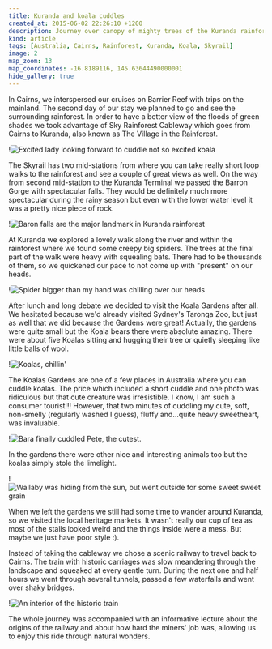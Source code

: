 ```yaml
---
title: Kuranda and koala cuddles
created_at: 2015-06-02 22:26:10 +1200
description: Journey over canopy of mighty trees of the Kuranda rainforest with some koala cuddling and wallaby feeding involved.
kind: article
tags: [Australia, Cairns, Rainforest, Kuranda, Koala, Skyrail]
image: 2
map_zoom: 13
map_coordinates: -16.8189116, 145.63644490000001
hide_gallery: true
---
```


In Cairns, we interspersed our cruises on Barrier Reef with trips on the mainland. The second day of our stay we planned to go and see the surrounding rainforest. In order to have a better view of the floods of green shades we took advantage of Sky Rainforest Cableway which goes from Cairns to Kuranda, also known as The Village in the Rainforest.

!![Excited lady looking forward to cuddle not so excited koala](4)

The Skyrail has two mid-stations from where you can take really short loop walks to the rainforest and see a couple of great views as well. On the way from second mid-station to the Kuranda Terminal we passed the Barron Gorge with spectacular falls. They would be definitely much more spectacular during the rainy season but even with the lower water level it was a pretty nice piece of rock.

!![Baron falls are the major landmark in Kuranda rainforest](1)

At Kuranda we explored a lovely walk along the river and within the rainforest where we found some creepy big spiders. The trees at the final part of the walk were heavy with squealing bats. There had to be thousands of them, so we quickened our pace to not come up with "present" on our heads.

!![Spider bigger than my hand was chilling over our heads](7)

After lunch and long debate we decided to visit the Koala Gardens after all. We hesitated because we'd already visited Sydney's Taronga Zoo, but just as well that we did because the Gardens were great! Actually, the gardens were quite small but the Koala bears there were absolute amazing. There were about five Koalas sitting and hugging their tree or quietly sleeping like little balls of wool.

!![Koalas, chillin'](6)

The Koalas Gardens are one of a few places in Australia where you can cuddle koalas. The price which included a short cuddle and one photo was ridiculous but that cute creature was irresistible. I know, I am such a consumer tourist!!! However, that two minutes of cuddling my cute, soft, non-smelly (regularly washed I guess), fluffy and...quite heavy sweetheart, was invaluable.

!![Bara finally cuddled Pete, the cutest.](3)

In the gardens there were other nice and interesting animals too but the koalas simply stole the limelight.

!![Wallaby was hiding from the sun, but went outside for some sweet sweet grain](5)

When we left the gardens we still had some time to wander around Kuranda, so we visited the local heritage markets. It wasn't really our cup of tea as most of the stalls looked weird and the things inside were a mess. But maybe we just have poor style :).

Instead of taking the cableway we chose a scenic railway to travel back to Cairns. The train with historic carriages was slow meandering through the landscape and squeaked at every gentle turn. During the next one and half hours we went through several tunnels, passed a few waterfalls and went over shaky bridges.

!![An interior of the historic train](8)

The whole journey was accompanied with an informative lecture about the origins of the railway and about how hard the miners' job was, allowing us to enjoy this ride through natural wonders.
